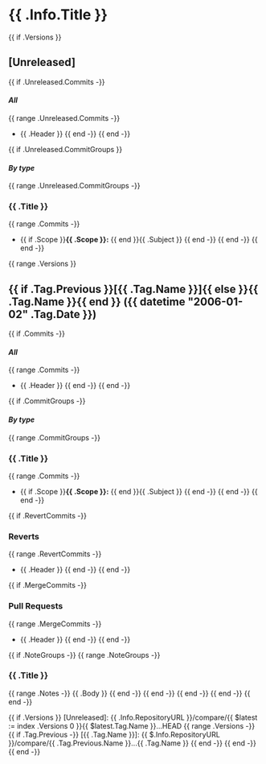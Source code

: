 # {{ .Info.Title }}
{{ if .Versions }}
<a name="unreleased"></a>
## [Unreleased]

{{ if .Unreleased.Commits -}}
#### _All_
{{ range .Unreleased.Commits -}}
- {{ .Header }}
{{ end -}}
{{ end -}}

{{ if .Unreleased.CommitGroups }}
#### _By type_
{{ range .Unreleased.CommitGroups -}}
### {{ .Title }}
{{ range .Commits -}}
- {{ if .Scope }}**{{ .Scope }}:** {{ end }}{{ .Subject }}
{{ end -}}
{{ end -}}
{{ end -}}

{{ range .Versions }}
<a name="{{ .Tag.Name }}"></a>
## {{ if .Tag.Previous }}[{{ .Tag.Name }}]{{ else }}{{ .Tag.Name }}{{ end }} ({{ datetime "2006-01-02" .Tag.Date }})

{{ if .Commits -}}
#### _All_
{{ range .Commits -}}
- {{ .Header }}
{{ end -}}
{{ end -}}

{{ if .CommitGroups -}}
#### _By type_
{{ range .CommitGroups -}}
### {{ .Title }}
{{ range .Commits -}}
- {{ if .Scope }}**{{ .Scope }}:** {{ end }}{{ .Subject }}
{{ end -}}
{{ end -}}
{{ end -}}

{{ if .RevertCommits -}}
### Reverts
{{ range .RevertCommits -}}
- {{ .Header }}
{{ end -}}
{{ end -}}

{{ if .MergeCommits -}}
### Pull Requests
{{ range .MergeCommits -}}
- {{ .Header }}
{{ end -}}
{{ end -}}

{{ if .NoteGroups -}}
{{ range .NoteGroups -}}
### {{ .Title }}
{{ range .Notes -}}
{{ .Body }}
{{ end -}}
{{ end -}}
{{ end -}}
{{ end -}}
{{ end -}}

{{ if .Versions }}
[Unreleased]: {{ .Info.RepositoryURL }}/compare/{{ $latest := index .Versions 0 }}{{ $latest.Tag.Name }}...HEAD
{{ range .Versions -}}
{{ if .Tag.Previous -}}
[{{ .Tag.Name }}]: {{ $.Info.RepositoryURL }}/compare/{{ .Tag.Previous.Name }}...{{ .Tag.Name }}
{{ end -}}
{{ end -}}
{{ end -}}
